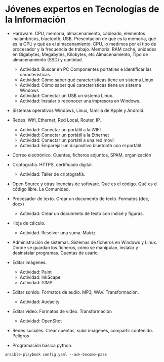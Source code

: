 # Jóvenes expertos en Tecnologías de la Información

- Hardware. CPU, memoria, almacenamiento, cableado, elementos inalámbricos, bluetooth, USB.
  Presentación de qué es la memoria, qué es la CPU y qué es el almacenamiento. 
  CPU, lo medimos por el tipo de procesador y la frecuencia de trabajo. 
  Memoria, RAM caché, unidades en Gigabytes, Megabytes, Kilobytes, etc
  Almacenamiento, Tipo de almacenamiento (SSD) y cantidad. 
  
  - Actividad: Buscar en PC Componentes portátiles e identificar las características. 
  - Actividad: Cómo saber qué características tiene un sistema Linux
  - Actividad: Cómo saber qué características tiene un sistema Windows
  - Actividad: Conectar un USB un sistema Linux. 
  - Actividad: Instalar o reconocer una impresora en Windows. 

- Sistemas operativos Windows, Linux, familia de Apple y Android. 

- Redes. Wifi, Ethernet, Red Local, Router, IP. 
  - Actividad: Conectar un portátil a la WIFI
  - Actividad: Conectar un portátil a la Ethernet
  - Actividad: Conectar un portátil a una red móvil  
  - Actividad: Emparejar un dispositivo bluetooth con el portátil. 
  
- Correo electrónico. Cuentas, ficheros adjuntos, SPAM, organización

- Criptografía. HTTPS, certificado digital. 
  - Actividad: Taller de criptografía. 

- Open Source y otras licencias de software. Qué es el código. Qué es el código libre. La Comunidad. 

- Procesador de texto. Crear un documento de texto. Formatos (doc, docx)
  - Actividad: Crear un documento de texto con índice y figuras. 

- Hoja de cálculo. 
  - Actividad. Resolver una suma. Matriz

- Administración de sistemas. Sistemas de ficheros en Windows y Linux. Dónde se guardan los ficheros, cómo se manipulan, instalar y desinstalar programas. Cuentas de usario.

- Editar imágenes. 
  - Actividad: Paint
  - Actividad: InkScape
  - Actividad: GIMP

- Editar sonido. Formatos de audio. MP3, WAV. Transformación.
  - Actividad: Audacity

- Editar vídeo. Formatos de vídeo. Transformación  
  - Actividad: OpenShot

- Redes sociales. Crear cuentas, subir imágenes, compartir contenido. Peligros

- Programación básica python. 

```console
ansible-playbook config.yaml --ask-become-pass
```

